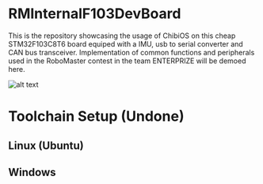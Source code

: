 # RMInternalF103DevBoard
This is the repository showcasing the usage of ChibiOS on this cheap STM32F103C8T6 board equiped with a IMU, usb to serial converter and CAN bus transceiver. Implementation of common functions and peripherals used in the RoboMaster contest in the team ENTERPRIZE will be demoed here.

![alt text](https://github.com/alexacw/RMInternalF103DevBoard/blob/master/image.jpeg)

# Toolchain Setup (Undone)
## Linux (Ubuntu)
## Windows
